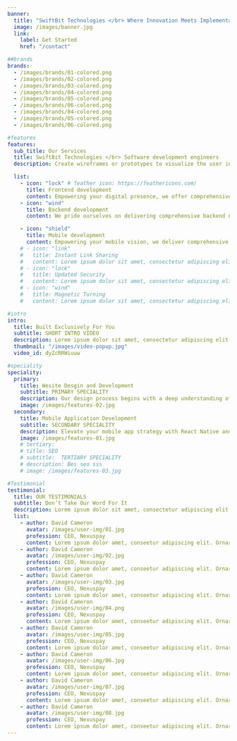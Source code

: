 ```yaml
---
banner:
  title: "SwiftBit Technologies </br> Where Innovation Meets Implementation."
  image: /images/banner.jpg
  link:
    label: Get Started
    href: "/contact"

##brands
brands:
  - /images/brands/01-colored.png
  - /images/brands/02-colored.png
  - /images/brands/03-colored.png
  - /images/brands/04-colored.png
  - /images/brands/05-colored.png
  - /images/brands/06-colored.png
  - /images/brands/04-colored.png
  - /images/brands/05-colored.png
  - /images/brands/06-colored.png

#features
features:
  sub_title: Our Services
  title: SwiftBit Technologies </br> Software development engineers
  description: Create wireframes or prototypes to visualize the user interface and user experience. Develop a comprehensive design that considers functionality, aesthetics, and usability. </br>Remember that effective communication and collaboration among your development team, stakeholders, and end-users are crucial throughout the entire process. Regularly reassess your goals and adjust your plan as needed based on feedback and changing requirements.

  list:
    - icon: "lock" # feather icon: https://feathericons.com/
      title: Frontend development
      content: Empowering your digital presence, we offer comprehensive Frontend Development Services. From pixel-perfect designs to seamless user experiences, our team crafts visually stunning and technically robust front-end solutions tailored to elevate your brand in the digital landscape. Let us transform your vision into a captivating reality, ensuring your website or application stands out with innovation and user-centric design. Partner with us for a complete and unparalleled frontend development experience.
    - icon: "wind"
      title: Backend development
      content: We pride ourselves on delivering comprehensive backend development services that lay the foundation for seamless and powerful digital solutions. Our dedicated team of experts meticulously crafts robust backend systems, ensuring your applications and platforms operate with efficiency, scalability, and security. From database design and optimization to server-side scripting and API development, we cover the entire spectrum of backend technologies. Partner with us for a holistic approach to backend development, where precision meets innovation, and your digital success is our priority."

    - icon: "shield"
      title: Mobile development
      content: Empowering your mobile vision, we deliver comprehensive mobile development services tailored to meet your unique needs. From concept to app store, our team of experienced developers ensures a seamless journey, crafting innovative and user-centric mobile solutions. Whether it's iOS, Android, or cross-platform development, we're committed to transforming your ideas into high-quality, feature-rich mobile applications. Partner with us for a holistic approach to mobile development, where creativity meets functionality, resulting in applications that stand out in the dynamic digital landscape.
    # - icon: "link"
    #   title: Instant Link Sharing
    #   content: Lorem ipsum dolor sit amet, consectetur adipiscing elit. Neque enim id diam ornare volutpat in sagitis, aliquet. Arcu cursus
    # - icon: "lock"
    #   title: Updated Security
    #   content: Lorem ipsum dolor sit amet, consectetur adipiscing elit. Neque enim id diam ornare volutpat in sagitis, aliquet. Arcu cursus
    # - icon: "wind"
    #   title: Magnetic Turning
    #   content: Lorem ipsum dolor sit amet, consectetur adipiscing elit. Neque enim id diam ornare volutpat in sagitis, aliquet. Arcu cursus

#intro
intro:
  title: Built Exclusively For You
  subtitle: SHORT INTRO VIDEO
  description: Lorem ipsum dolor sit amet, consectetur adipiscing elit. Morbi egestas </br> Werat viverra id et aliquet. vulputate egestas sollicitudin.
  thumbnail: "/images/video-popup.jpg"
  video_id: dyZcRRWiuuw

#speciality
speciality:
  primary:
    title: Wesite Desgin and Development
    subtitle: PRIMARY SPECIALITY
    description: Our design process begins with a deep understanding of your brand and goals. We create visually stunning websites that resonate with your audience and leave a lasting impression. </br> In a world where users access websites on various devices, we ensure that your site looks and functions flawlessly across desktops, tablets, and smartphones. Our responsive development guarantees an optimal user experience regardless of the screen size.
    image: /images/features-02.jpg
  secondary:
    title: Mobile Application Development
    subtitle: SECONDARY SPECIALITY
    description: Elevate your mobile app strategy with React Native and Flutter development services from our expert team. Whether you're a startup looking to make a splash or an established business aiming to stay ahead, our solutions are designed to bring your vision to life and provide users with an unparalleled mobile experience. Contact us today and let's embark on a journey of innovation and success together. </br> Embrace the power of cross-platform development with React Native and Flutter. By leveraging a single codebase, we ensure that your app functions seamlessly across both iOS and Android platforms, reducing development time and costs. </br> Stunning and intuitive user interfaces are non-negotiable. React Native and Flutter empower us to create visually appealing and user-friendly designs that captivate your audience and enhance user engagement.
    image: /images/features-01.jpg
    # tertiary:
    # title: SEO
    # subtitle:  TERTIARY SPECIALITY
    # description: Bes seo sss
    # image: /images/features-03.jpg

#Testimonial
testimonial:
  title: OUR TESTIMONIALS
  subtitle: Don’t Take Our Word For It
  description: Lorem ipsum dolor sit amet, consectetur adipiscing elit. Morbi egestas </br> Werat viverra id et aliquet. vulputate egestas sollicitudin.
  list:
    - author: David Cameron
      avatar: /images/user-img/01.jpg
      profession: CEO, Nexuspay
      content: Lorem ipsum dolor amet, conseetur adipiscing elit. Ornare quam porta arcu congue felis volutpat. Vitae lectudbfs pellentesque vitae dolor
    - author: David Cameron
      avatar: /images/user-img/02.jpg
      profession: CEO, Nexuspay
      content: Lorem ipsum dolor amet, conseetur adipiscing elit. Ornare quam porta arcu congue felis volutpat. Vitae lectudbfs pellentesque vitae dolor
    - author: David Cameron
      avatar: /images/user-img/03.jpg
      profession: CEO, Nexuspay
      content: Lorem ipsum dolor amet, conseetur adipiscing elit. Ornare quam porta arcu congue felis volutpat. Vitae lectudbfs pellentesque vitae dolor
    - author: David Cameron
      avatar: /images/user-img/04.png
      profession: CEO, Nexuspay
      content: Lorem ipsum dolor amet, conseetur adipiscing elit. Ornare quam porta arcu congue felis volutpat. Vitae lectudbfs pellentesque vitae dolor
    - author: David Cameron
      avatar: /images/user-img/05.jpg
      profession: CEO, Nexuspay
      content: Lorem ipsum dolor amet, conseetur adipiscing elit. Ornare quam porta arcu congue felis volutpat. Vitae lectudbfs pellentesque vitae dolor
    - author: David Cameron
      avatar: /images/user-img/06.jpg
      profession: CEO, Nexuspay
      content: Lorem ipsum dolor amet, conseetur adipiscing elit. Ornare quam porta arcu congue felis volutpat. Vitae lectudbfs pellentesque vitae dolor
    - author: David Cameron
      avatar: /images/user-img/07.jpg
      profession: CEO, Nexuspay
      content: Lorem ipsum dolor amet, conseetur adipiscing elit. Ornare quam porta arcu congue felis volutpat. Vitae lectudbfs pellentesque vitae dolor
    - author: David Cameron
      avatar: /images/user-img/08.jpg
      profession: CEO, Nexuspay
      content: Lorem ipsum dolor amet, conseetur adipiscing elit. Ornare quam porta arcu congue felis volutpat. Vitae lectudbfs pellentesque vitae dolor
---
```


